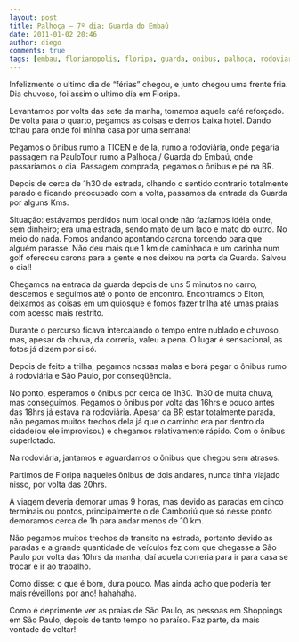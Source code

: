 ```yaml
---
layout: post
title: Palhoça – 7º dia; Guarda do Embaú
date: 2011-01-02 20:46
author: diego
comments: true
tags: [embau, florianopolis, floripa, guarda, onibus, palhoça, rodoviaria, são paulo, Viagens]
---
```

Infelizmente o ultimo dia de “férias” chegou, e junto chegou uma frente fria. Dia chuvoso, foi assim o ultimo dia em Floripa.

Levantamos por volta das sete da manha, tomamos aquele café reforçado. De volta para o quarto, pegamos as coisas e demos baixa hotel. Dando tchau para onde foi minha casa por uma semana!

Pegamos o ônibus rumo a TICEN e de la, rumo a rodoviária, onde pegaria passagem na PauloTour rumo a Palhoça / Guarda do Embaú, onde passaríamos o dia. Passagem comprada, pegamos o ônibus e pé na BR.

Depois de cerca de 1h30 de estrada, olhando o sentido contrario totalmente parado e ficando preocupado com a volta, passamos da entrada da Guarda por alguns Kms.

Situação: estávamos perdidos num local onde não fazíamos idéia onde, sem dinheiro; era uma estrada, sendo mato de um lado e mato do outro. No meio do nada. Fomos andando apontando carona torcendo para que alguém parasse. Não deu mais que 1 km de caminhada e um carinha num golf ofereceu carona para a gente e nos deixou na porta da Guarda. Salvou o dia!!

Chegamos na entrada da guarda depois de uns 5 minutos no carro, descemos e seguimos até o ponto de encontro. Encontramos o Elton, deixamos as coisas em um quiosque e fomos fazer trilha até umas praias com acesso mais restrito.

Durante o percurso ficava intercalando o tempo entre nublado e chuvoso, mas, apesar da chuva, da correria, valeu a pena. O lugar é sensacional, as fotos já dizem por si só.

Depois de feito a trilha, pegamos nossas malas e borá pegar o ônibus rumo à rodoviária e São Paulo, por conseqüência.

No ponto, esperamos o ônibus por cerca de 1h30. 1h30 de muita chuva, mas conseguimos. Pegamos o ônibus por volta das 16hrs e pouco antes das 18hrs já estava na rodoviária. Apesar da BR estar totalmente parada, não pegamos muitos trechos dela já que o caminho era por dentro da cidade(ou ele improvisou) e chegamos relativamente rápido. Com o ônibus superlotado.

Na rodoviária, jantamos e aguardamos o ônibus que chegou sem atrasos.

Partimos de Floripa naqueles ônibus de dois andares, nunca tinha viajado nisso, por volta das 20hrs.

A viagem deveria demorar umas 9 horas, mas devido as paradas em cinco terminais ou pontos, principalmente o de Camboriú que só nesse ponto demoramos cerca de 1h para andar menos de 10 km.

Não pegamos muitos trechos de transito na estrada, portanto devido as paradas e a grande quantidade de veículos fez com que chegasse a São Paulo por volta das 10hrs da manha, daí aquela correria para ir para casa se trocar e ir ao trabalho.

Como disse: o que é bom, dura pouco. Mas ainda acho que poderia ter mais réveillons por ano! hahahaha.

Como é deprimente ver as praias de São Paulo, as pessoas em Shoppings em São Paulo, depois de tanto tempo no paraíso. Faz parte, da mais vontade de voltar!
